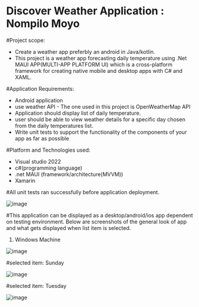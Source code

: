 # Discover Weather Application : Nompilo Moyo

#Project scope:
-  Create a weather app preferbly an android in Java/kotlin.
-  This project is a weather app forecasting daily temperature using .Net MAUI APP(MULTI-APP PLATFORM UI)  which is a cross-platform framework for creating native mobile and desktop apps with C# and XAML.

#Application Requirements:
-  Android application 
-  use weather API - The one used in this project is OpenWeatherMap API
-  Application should display list of daily temperature.
-  user should be able to view weather details for a specific day chosen from the daily temperatures
list.
-  Write unit tests to support the functionality of the components of your app as
far as possible

#Platform and Technologies used:
- Visual studio 2022
- c#(programming language)
- .net MAUI (framework/architecture(MVVM))
- Xamarin

#All unit tests ran successfully before application deployment.

![image](https://github.com/nompilo21/DiscoveryInsureWeatherApplication/assets/42342489/af60e7dc-1d8d-41cf-9587-f11b50e57bdc)


#This application can be displayed as a desktop/android/ios app dependent on testing environment. Below are screenshots of the general look of app and what gets displayed when list item is selected.


1. Windows Machine
   
![image](https://github.com/nompilo21/DiscoveryInsureWeatherApplication/assets/42342489/3e639863-33b5-4dac-a359-f83ff49df164)





#selected item: Sunday

![image](https://github.com/nompilo21/DiscoveryInsureWeatherApplication/assets/42342489/49ed4352-54aa-47e8-b83b-d2964cb419ef)




#selected item: Tuesday

![image](https://github.com/nompilo21/DiscoveryInsureWeatherApplication/assets/42342489/bad46108-fcba-46d3-a6ef-344a6d453abc)




